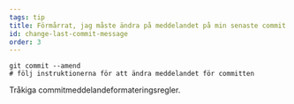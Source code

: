```yaml
---
tags: tip
title: Förmårrat, jag måste ändra på meddelandet på min senaste commit!
id: change-last-commit-message
order: 3
---
```

```git
git commit --amend
# följ instruktionerna för att ändra meddelandet för committen
```

Tråkiga commitmeddelandeformateringsregler.
